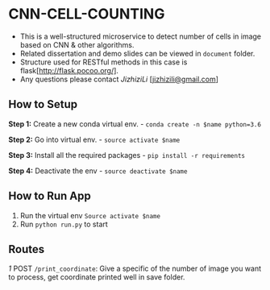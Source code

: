 # CNN-CELL-COUNTING

* This is a well-structured microservice to detect number of cells in image based on CNN & other algorithms. 
* Related dissertation and demo slides can be viewed in `document` folder.
* Structure used for RESTful methods in this case is flask[http://flask.pocoo.org/].
* Any questions please contact *JizhiziLi* [jizhizili@gmail.com]

## How to Setup

**Step 1:** Create a new conda virtual env. - `conda create -n $name python=3.6`

**Step 2:** Go into virtual env. - `source activate $name`

**Step 3:** Install all the required packages - `pip install -r requirements`

**Step 4:** Deactivate the env - `source deactivate $name`

## How to Run App

1. Run the virtual env `Source activate $name`
2. Run `python run.py` to start


## Routes

*1* POST `/print_coordinate`:
    Give a specific of the number of image you want to process, get coordinate printed well in save folder.
